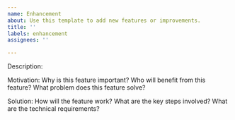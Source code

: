 ```yaml
---
name: Enhancement
about: Use this template to add new features or improvements.
title: ''
labels: enhancement
assignees: ''

---
```


Description:

Motivation:
Why is this feature important?
Who will benefit from this feature?
What problem does this feature solve?

Solution:
How will the feature work?
What are the key steps involved?
What are the technical requirements?
